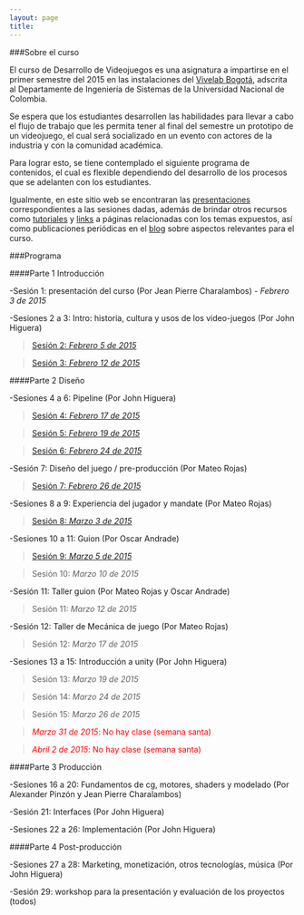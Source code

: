 ```yaml
---
layout: page
title: 
--- 
```

###Sobre el curso

El curso de Desarrollo de Videojuegos es una asignatura a impartirse en el primer semestre del 2015 en las instalaciones del [Vivelab Bogotá](http://www.vivelabbogota.com/), adscrita al Departamente de Ingeniería de Sistemas de la Universidad Nacional de Colombia. 

Se espera que los estudiantes desarrollen las habilidades para llevar a cabo el flujo de trabajo que les permita tener al final del semestre un prototipo de un videojuego, el cual será socializado en un evento con actores de la industria y con la comunidad académica. 

Para lograr esto, se tiene contemplado el siguiente programa de contenidos, el cual es flexible dependiendo del desarrollo de los procesos que se adelanten con los estudiantes.

Igualmente, en este sitio web se encontraran las [presentaciones](/presentaciones) correspondientes a las sesiones dadas, además de brindar otros recursos como [tutoriales](/tutoriales) y [links](/enlaces) a páginas relacionadas con los temas expuestos, así como publicaciones periódicas en el [blog](/) sobre aspectos relevantes para el curso. 

###Programa

####Parte 1 Introducción

-Sesión 1: presentación del curso (Por Jean Pierre Charalambos) - _*Febrero 3 de 2015*_
          

-Sesiones 2 a 3: Intro: historia, cultura y usos de los video-juegos (Por John Higuera)

> [Sesión 2: *Febrero 5 de 2015*](http://videojuegosun.github.io/Design/)

> [Sesión 3: *Febrero 12 de 2015*](http://videojuegosun.github.io/Design/)
         
####Parte 2 Diseño

-Sesiones 4 a 6: Pipeline (Por John Higuera)

> [Sesión 4: *Febrero 17 de 2015*](http://videojuegosun.github.io/Communication/)

> [Sesión 5: *Febrero 19 de 2015*](http://videojuegosun.github.io/Workflow/) 

> [Sesión 6: *Febrero 24 de 2015*](http://videojuegosun.github.io/WorkflowPart2/)

-Sesión 7: Diseño del juego / pre-producción (Por Mateo Rojas)

> [Sesión 7: *Febrero 26 de 2015*](http://videojuegosun.github.io/Design2/)

-Sesiones 8 a 9: Experiencia del jugador y mandate (Por Mateo Rojas)

> [Sesión 8: *Marzo 3 de 2015*](http://videojuegosun.github.io/UserExperience/)

-Sesiones 10 a 11: Guion (Por Oscar Andrade)

> [Sesión 9: *Marzo 5 de 2015*](http://videojuegosun.github.io/RulesArt/)

> Sesión 10: *Marzo 10 de 2015*

-Sesión 11: Taller guion (Por Mateo Rojas y Oscar Andrade)

> Sesión 11: *Marzo 12 de 2015*

-Sesión 12: Taller de Mecánica de juego (Por Mateo Rojas)

> Sesión 12: *Marzo 17 de 2015*

-Sesiones 13 a 15: Introducción a unity (Por John Higuera)

> Sesión 13: *Marzo 19 de 2015*

> Sesión 14: *Marzo 24 de 2015*

> Sesión 15: *Marzo 26 de 2015*

> <font color="red">*Marzo 31 de 2015*: No hay clase (semana santa)</font>

> <font color="red">*Abril 2 de 2015*: No hay clase (semana santa)</font>


####Parte 3 Producción

-Sesiones 16 a 20: Fundamentos de cg, motores, shaders y modelado (Por Alexander Pinzón y Jean Pierre Charalambos)

-Sesión 21: Interfaces (Por John Higuera)

-Sesiones 22 a 26: Implementación (Por John Higuera)

####Parte 4 Post-producción

-Sesiones 27 a 28: Marketing, monetización, otros tecnologías, música (Por John Higuera)

-Sesión 29: workshop para la presentación y evaluación de los proyectos (todos)

